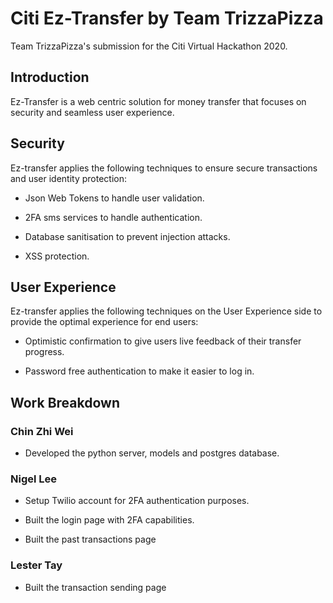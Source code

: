 # Citi Ez-Transfer by Team TrizzaPizza

Team TrizzaPizza's submission for the Citi Virtual Hackathon 2020.

## Introduction

Ez-Transfer is a web centric solution for money transfer that focuses on security and seamless user experience.

## Security

Ez-transfer applies the following techniques to ensure secure transactions and user identity protection:

-   Json Web Tokens to handle user validation.

-   2FA sms services to handle authentication.

-   Database sanitisation to prevent injection attacks.

-   XSS protection.

## User Experience

Ez-transfer applies the following techniques on the User Experience side to provide the optimal experience for end users:

-   Optimistic confirmation to give users live feedback of their transfer progress.

-   Password free authentication to make it easier to log in.

## Work Breakdown

### Chin Zhi Wei

-   Developed the python server, models and postgres database.

### Nigel Lee

-   Setup Twilio account for 2FA authentication purposes.

-   Built the login page with 2FA capabilities.

-   Built the past transactions page

### Lester Tay

-   Built the transaction sending page
